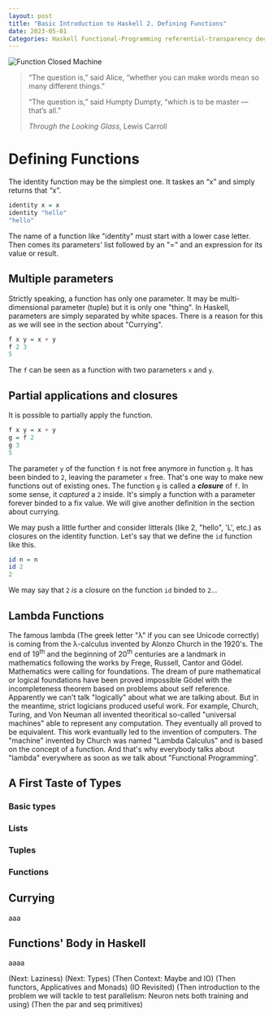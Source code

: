 ```yaml
---
layout: post
title: "Basic Introduction to Haskell 2. Defining Functions"
date: 2023-05-01
Categories: Haskell Functional-Programming referential-transparency declarative-language imperative-language pure-functional-language
---
```


![Function Closed Machine](https://bucephal.github.io/learn_Haskell/docs/assets/images/humpty_dumpty.jpg)

>“The question is,” said Alice, “whether you can make words mean so many different things.”
>
>“The question is,” said Humpty Dumpty, “which is to be master — that’s all.”
>
>_Through the Looking Glass_, Lewis Carroll

# Defining Functions

The identity function may be the simplest one. It taskes an “x” and simply returns that “x”.

```haskell
identity x = x
identity "hello"
"hello"
```

The name of a function like "identity" must start with a lower case letter. Then comes its parameters' list followed by an "=" and an expression for its value or result. 

## Multiple parameters

Strictly speaking, a function has only one parameter. It may be multi-dimensional parameter (tuple) but it is only one "thing". In Haskell, parameters are simply separated by white spaces. There is a reason for this as we will see in the section about "Currying".

```Haskell
f x y = x + y
f 2 3
5
```

The ```f``` can be seen as a function with two parameters ```x``` and ```y```.

## Partial applications and closures

It is possible to partially apply the function.

```Haskell
f x y = x + y
g = f 2
g 3
5
```
The parameter ```y``` of the function ```f``` is not free anymore in function ```g```. It has been binded to ```2```, leaving the parameter ```x``` free. That's one way to make new functions out of existing ones. The function ```g``` is called a **_closure_** of ```f```. In some sense, it _captured_ a ```2``` inside. It's simply a function with a parameter forever binded to a fix value. We will give another definition in the section about currying.

We may push a little further and consider litterals (like 2, "hello", 'L', etc.) as closures on the identity function. Let's say that we define the ```id``` function like this.

```Haskell
id n = n
id 2
2
```

We may say that ```2``` _is_ a closure on the function ```id``` binded to ```2```...

## Lambda Functions

The famous lambda (The greek letter "λ" if you can see Unicode correctly) is coming from the λ-calculus invented by Alonzo Church in the 1920's. The end of 19<sup>th</sup> and the beginning of 20<sup>th</sup> centuries are a landmark in mathematics following the works by Frege, Russell, Cantor and Gödel. Mathematics were calling for foundations. The dream of pure mathematical or logical foundations have been proved impossible Gödel with the incompleteness theorem based on problems about self reference. Apparently we can't talk "logically" about what we are talking about. But in the meantime, strict logicians produced useful work. For example, Church, Turing, and Von Neuman all invented theoritical so-called "universal machines" able to represent any computation. They eventually all proved to be equivalent. This work evantually led to the invention of computers. The "machine" invented by Church was named "Lambda Calculus" and is based on the concept of a function. And that's why everybody talks about "lambda" everywhere as soon as we talk about "Functional Programming".

## A First Taste of Types

### Basic types

### Lists

### Tuples

### Functions

## Currying

aaa

## Functions' Body in Haskell

aaaa

(Next: Laziness)
(Next: Types)
(Then Context: Maybe and IO)
(Then functors, Applicatives and Monads)
(IO Revisited)
(Then introduction to the problem we will tackle to test parallelism: Neuron nets both training and using)
(Then the par and seq primitives)
